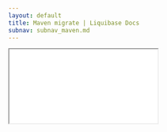 ```yaml
---
layout: default
title: Maven migrate | Liquibase Docs
subnav: subnav_maven.md
---
```


<iframe class="maven" src="generated/migrate-mojo.html"></iframe>